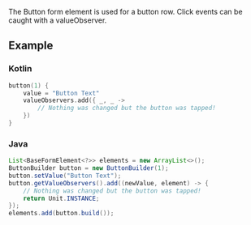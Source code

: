 The Button form element is used for a button row. Click events can be caught with a valueObserver.

## Example

### Kotlin
```kotlin
button(1) {
    value = "Button Text"
    valueObservers.add({ _, _ ->
        // Nothing was changed but the button was tapped!
    })
}
```

### Java
```java
List<BaseFormElement<?>> elements = new ArrayList<>();
ButtonBuilder button = new ButtonBuilder(1);
button.setValue("Button Text");
button.getValueObservers().add((newValue, element) -> {
    // Nothing was changed but the button was tapped!
    return Unit.INSTANCE;
});
elements.add(button.build());
```